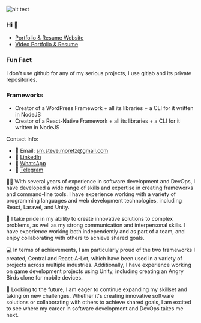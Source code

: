 

![alt text](https://64.media.tumblr.com/tumblr_lr2m4lYdhY1qlr140o1_500.gifv)

### Hi 👋

- [Portfolio & Resume Website](https://stevemoretz.github.io/)
- [Video Portfolio & Resume](https://www.youtube.com/watch?v=5lgHLIvFzHo)

### Fun Fact

I don't use github for any of my serious projects, I use gitlab and its private repositories.

### Frameworks

- Creator of a WordPress Framework + all its libraries + a CLI for it written in NodeJS
- Creator of a React-Native Framework + all its libraries + a CLI for it written in NodeJS

Contact Info:
- 📧 Email: [sm.steve.moretz@gmail.com](mailto:sm.steve.moretz@gmail.com?subject=Hello)
- 🔗 [LinkedIn](linkedin.com/in/stevemoretz)
- 📱 [WhatsApp](wa.me/989021308988?text=Hi)
- 💬 [Telegram](t.me/stevemoretz)

👨‍💻 With several years of experience in software development and DevOps, I have developed a wide range of skills and expertise in creating frameworks and command-line tools. I have experience working with a variety of programming languages and web development technologies, including React, Laravel, and Unity.

🌟 I take pride in my ability to create innovative solutions to complex problems, as well as my strong communication and interpersonal skills. I have experience working both independently and as part of a team, and enjoy collaborating with others to achieve shared goals.

💻 In terms of achievements, I am particularly proud of the two frameworks I created, Central and React-A-Lot, which have been used in a variety of projects across multiple industries. Additionally, I have experience working on game development projects using Unity, including creating an Angry Birds clone for mobile devices.

🚀 Looking to the future, I am eager to continue expanding my skillset and taking on new challenges. Whether it's creating innovative software solutions or collaborating with others to achieve shared goals, I am excited to see where my career in software development and DevOps takes me next.
